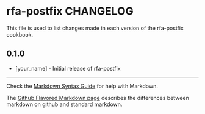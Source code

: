 rfa-postfix CHANGELOG
=====================

This file is used to list changes made in each version of the rfa-postfix cookbook.

0.1.0
-----
- [your_name] - Initial release of rfa-postfix

- - -
Check the [Markdown Syntax Guide](http://daringfireball.net/projects/markdown/syntax) for help with Markdown.

The [Github Flavored Markdown page](http://github.github.com/github-flavored-markdown/) describes the differences between markdown on github and standard markdown.
